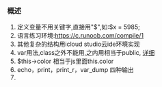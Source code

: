 ### 概述
1. 定义变量不用关键字,直接用"$",如:$x = 5985;
2. 语言练习环境:https://c.runoob.com/compile/1
3. 其他复杂的结构用icloud studio云ide环境实现
4. var用法,class之外不能用,之内用相当于public, [详细][1]
5. $this->color 相当于js里面this.color
6. echo，print，print_r，var_dump 四种输出 
7. 


[1]: https://www.cnblogs.com/lyf-blog/p/5681308.html